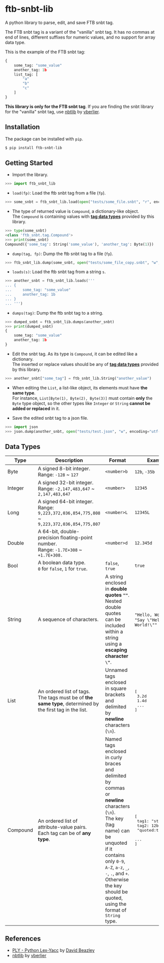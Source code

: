 # ftb-snbt-lib
A python library to parse, edit, and save FTB snbt tag.

The FTB snbt tag is a variant of the "vanilla" snbt tag. It has no commas at end of lines, different suffixes for numeric values, and no support for array data type.

This is the example of the FTB snbt tag:
```python
{
    some_tag: "some_value"
    another_tag: 1b
    list_tag: [
        "a"
        "b"
        "c"
    ]
}
```

**This library is only for the FTB snbt tag**. If you are finding the snbt library for the "vanilla" snbt tag, use [nbtlib](https://github.com/vberlier/nbtlib) by [vberlier](https://github.com/vberlier).

## Installation
The package can be installed with ``pip``.
```bash
$ pip install ftb-snbt-lib
```

## Getting Started
* Import the library.
```python
>>> import ftb_snbt_lib
```

* ``load(fp)``: Load the ftb snbt tag from a file (``fp``).
```python
>>> some_snbt = ftb_snbt_lib.load(open("tests/some_file.snbt", "r", encoding="utf-8"))
```
* The type of returned value is ``Compound``, a dictionary-like object.<br>
The ``Compound`` is containing values with **[tag data types](#data-types)** provided by this library.
```python
>>> type(some_snbt)
<class 'ftb_snbt.tag.Compound'>
>>> print(some_snbt)
Compound({'some_tag': String('some_value'), 'another_tag': Byte(1)})
```

* ``dump(tag, fp)``: Dump the ftb snbt tag to a file (``fp``).
```python
>>> ftb_snbt_lib.dump(some_snbt, open("tests/some_file_copy.snbt", "w", encoding="utf-8"))
```

* ``loads(s)``: Load the ftb snbt tag from a string ``s``.
```python
>>> another_snbt = ftb_snbt_lib.loads('''
... {
...     some_tag: "some_value"
...     another_tag: 1b
... }
... ''')
```

* ``dumps(tag)``: Dump the ftb snbt tag to a string.
```python
>>> dumped_snbt = ftb_snbt_lib.dumps(another_snbt)
>>> print(dumped_snbt)
{
    some_tag: "some_value"
    another_tag: 1b
}
```

* Edit the snbt tag. As its type is ``Compound``, it can be edited like a dictionary.<br>
The inserted or replace values should be any of **[tag data types](#data-types)** provided by this library.
```python
>>> another_snbt["some_tag"] = ftb_snbt_lib.String("another_value")
```

* When editing the ``List``, a list-like object, its elements must have **the same type**.<br>
For instance, ``List[Byte(1), Byte(2), Byte(3)]`` must contain **only** the ``Byte`` type object, so the other types like ``Integer`` or ``String`` **cannot be added or replaced** in it.

* Save the edited snbt tag to a json file.
```python
>>> import json
>>> json.dump(another_snbt, open("tests/test.json", "w", encoding="utf-8"), indent=4, ensure_ascii=False)
```

## Data Types
| Type | Description | Format | Example |
| - | - | - | - |
| Byte | A signed 8-bit integer.<br>Range: ``-128`` ~ ``127`` | ``<number>b`` | ``12b``, ``-35b`` |
| Integer | A signed 32-bit integer.<br>Range: ``-2,147,483,647`` ~ ``2,147,483,647`` | ``<number>`` | ``12345`` |
| Long | A signed 64-bit integer.<br>Range: ``9,223,372,036,854,775,808`` ~ ``9,223,372,036,854,775,807`` | ``<number>L`` | ``12345L`` |
| Double | A 64-bit, double-precision floating-point number.<br>Range: ``-1.7E+308`` ~ ``+1.7E+308.`` | ``<number>d`` | ``12.345d`` |
| Bool | A boolean data type.<br>``0`` for ``false``, ``1`` for ``true``. | ``false``, ``true`` | ``true`` |
| String | A sequence of characters. | A string enclosed in **double quotes ``""``**.<br>Nested double quotes can be included within a string using a **escaping character ``\"``**. | `"Hello, World!"`,<br>`"Say \"Hello, World!\""` |
| List | An ordered list of tags.<br>The tags must be of **the same type**, determined by the first tag in the list. | Unnamed tags enclosed in square brackets and delimited by **newline** characters (``\n``). | <pre>[<br>    3.2d<br>    1.4d<br>    ...<br>]</pre> |
| Compound | An ordered list of attribute-value pairs.<br>Each tag can be of **any type**. | Named tags enclosed in curly braces and delimited by commas or **newline** characters (``\n``).<br>The key (tag name) can be unquoted if it contains only ``0-9``, ``A-Z``, ``a-z``, ``_``, ``-``, ``.``, and ``+``. Otherwise the key should be quoted, using the format of ``String`` type. | <pre>[<br>    tag1: "string"<br>    tag2: 12b<br>    \"quoted:tag\": 3.5d<br>    ...<br>]</pre> |

## References
* [PLY - Python Lex-Yacc](https://github.com/dabeaz/ply) by [David Beazley](https://www.dabeaz.com)
* [nbtlib](https://github.com/vberlier/nbtlib) by [vberlier](https://github.com/vberlier)
